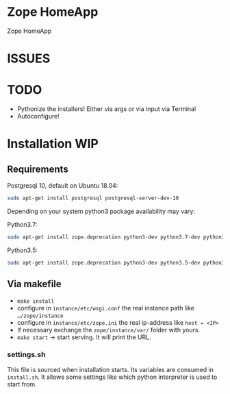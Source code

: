 # Zope HomeApp
Zope HomeApp

# ISSUES


# TODO
* Pythonize the installers! Either via args or via input via Terminal
* Autoconfigure!


# Installation WIP

## Requirements

Postgresql 10, default on Ubuntu 18.04:

```bash
sudo apt-get install postgresql postgresql-server-dev-10
```

Depending on your system python3 package availability may vary:

Python3.7:

```bash
sudo apt-get install zope.deprecation python3-dev python3.7-dev python3.7 python3.7-venv
```

Python3.5:

```bash
sudo apt-get install zope.deprecation python3-dev python3.5-dev python3.5 python3.5-venv
```

## Via makefile

* `make install`
* configure in `instance/etc/wsgi.conf` the real instance path like `…/zope/instance`
* configure in `instance/etc/zope.ini` the real ip-address like `host = <IP>`
* If necessary exchange the `zope/instance/var/` folder with yours.
* `make start` → start serving. It will print the URL.

### settings.sh

This file is sourced when installation starts. Its variables are consumed in `install.sh`.
It allows some settings like which python interpreter is used to start from.
